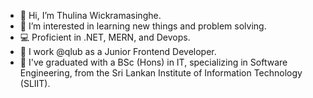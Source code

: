 - 👋 Hi, I’m Thulina Wickramasinghe.
- 👀 I’m interested in learning new things and problem solving.
- 💻 Proficient in .NET, MERN, and Devops.
- 🏢 I work @qlub as a Junior Frontend Developer.
- 📝 I've graduated with a BSc (Hons) in IT, specializing in Software Engineering, from the Sri Lankan Institute of Information Technology (SLIIT).

<!---
ThulinaWickramasinghe/ThulinaWickramasinghe is a ✨ special ✨ repository because its `README.md` (this file) appears on your GitHub profile.
You can click the Preview link to take a look at your changes.
--->
